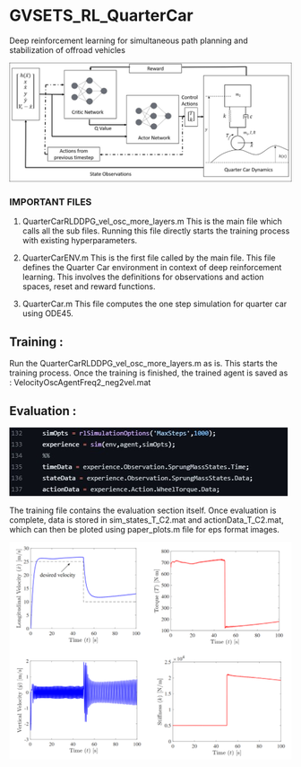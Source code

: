 # GVSETS_RL_QuarterCar
Deep reinforcement learning for simultaneous path planning and stabilization of offroad vehicles

![alt text](https://github.com/ameyarsalvi/GVSETS_RL_QuarterCar/blob/main/gvsets_rl1.jpg)

### IMPORTANT FILES
1. QuarterCarRLDDPG_vel_osc_more_layers.m
This is the main file which calls all the sub files. Running this file directly starts the training process with existing hyperparameters.

2. QuarterCarENV.m
This is the first file called by the main file. This file defines the Quarter Car environment in context of deep reinforcement learning. This involves the definitions for observations and action spaces, reset and reward functions.

3. QuarterCar.m
This file computes the one step simulation for quarter car using ODE45.

## Training : 
Run the QuarterCarRLDDPG_vel_osc_more_layers.m as is. This starts the training process. Once the training is finished, the trained agent is saved as : VelocityOscAgentFreq2_neg2vel.mat

## Evaluation : 

![alt text](https://github.com/ameyarsalvi/GVSETS_RL_QuarterCar/blob/main/gvsets_rl3.jpg)

The training file contains the evaluation section itself. Once evaluation is complete, data is stored in sim_states_T_C2.mat and actionData_T_C2.mat, which can then be ploted using paper_plots.m file for eps format images.

![alt text](https://github.com/ameyarsalvi/GVSETS_RL_QuarterCar/blob/main/gvsets_rl_2.png)
